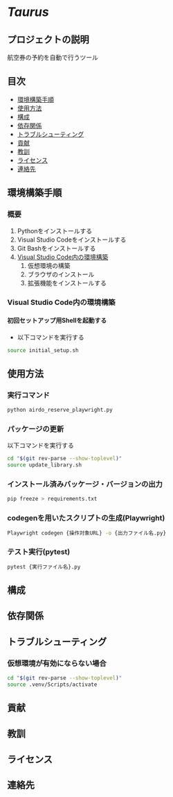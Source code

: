 # *Taurus*

## プロジェクトの説明
航空券の予約を自動で行うツール

## 目次
 - [環境構築手順](#環境構築手順)
 - [使用方法](#使用方法)
 - [構成](#構成)
 - [依存関係](#依存関係)
 - [トラブルシューティング](#トラブルシューティング)
 - [貢献](#貢献)
 - [教訓](#教訓)
 - [ライセンス](#ライセンス)
 - [連絡先](#連絡先)

## 環境構築手順
### 概要
1. Pythonをインストールする
1. Visual Studio Codeをインストールする
1. Git Bashをインストールする
1. [Visual Studio Code内の環境構築](#初回セットアップ用shellを起動する)
    1. 仮想環境の構築
    1. ブラウザのインストール
    1. 拡張機能をインストールする

### Visual Studio Code内の環境構築
#### 初回セットアップ用Shellを起動する
* 以下コマンドを実行する
``` bash
source initial_setup.sh
```

## 使用方法
### 実行コマンド
``` bash
python airdo_reserve_playwright.py
```

### パッケージの更新
以下コマンドを実行する
``` bash
cd "$(git rev-parse --show-toplevel)"
source update_library.sh 
```

### インストール済みバッケージ・バージョンの出力
``` bash
pip freeze > requirements.txt
```

### codegenを用いたスクリプトの生成(Playwright)
``` bash
Playwright codegen {操作対象URL} -o {出力ファイル名.py}
```

### テスト実行(pytest)
``` bash
pytest {実行ファイル名}.py
```

## 構成

## 依存関係

## トラブルシューティング
### 仮想環境が有効にならない場合
``` bash
cd "$(git rev-parse --show-toplevel)"
source .venv/Scripts/activate
```

## 貢献

## 教訓

## ライセンス

## 連絡先